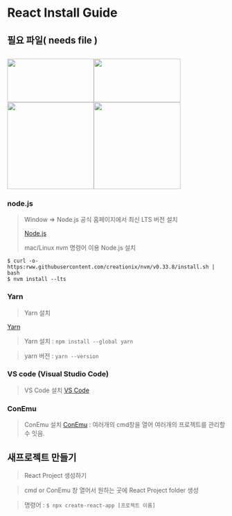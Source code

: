 # React Install Guide

## 필요 파일( needs file )


<img src="https://user-images.githubusercontent.com/80079066/119083438-e4893980-ba3a-11eb-8694-6ded536f676d.png" width="200px" height="100px"><img src="https://user-images.githubusercontent.com/80079066/119083443-e5ba6680-ba3a-11eb-9f40-7153d8ed00ba.png" width="200px" height="100px"><img src="https://user-images.githubusercontent.com/80079066/119083442-e5ba6680-ba3a-11eb-9b9a-1a4b97252848.png" width="200px" hegiht="100px"><img src="https://user-images.githubusercontent.com/80079066/119083440-e521d000-ba3a-11eb-82e8-2074b9966ea9.png" width="200px" hegiht="100px">
-------------------------------------------------------------------------------------------


### node.js 


> Window => Node.js 공식 홈페이지에서 최신 LTS 버전 설치
>
> [Node.js](https://nodejs.org/en/) 
> 
> mac/Linux nvm 명령어 이용 Node.js 설치 

```
$ curl -o- https:rww.githubusercontent.com/creationix/nvm/v0.33.8/install.sh | bash 
$ nvm install --lts 
```

### Yarn


> Yarn 설치

 [Yarn](https://classic.yarnpkg.com/en/docs/install#windows-stable)

> Yarn 설치 
 : `npm install --global yarn`

> yarn 버전
 : `yarn --version`
 
### VS code (Visual Studio Code)


> VS Code 설치
> [VS Code](https://code.visualstudio.com/)
 
### ConEmu 

>ConEmu 설치 
>[ConEmu](https://conemu.github.io/)
>: 여러개의 cmd창을 열어 여러개의 프로젝트를 관리할 수 잇음.
 
## 새프로젝트 만들기
 
> React Project 생성하기

> cmd or ConEmu 창 열어서 원하는 곳에 React Project folder 생성
 
> 명령어 : ` $ npx create-react-app [프로젝트 이름] `



